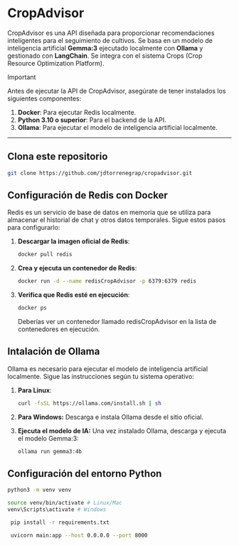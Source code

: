 # CropAdvisor

CropAdvisor es una API diseñada para proporcionar recomendaciones inteligentes para el seguimiento de cultivos. Se basa en un modelo de inteligencia artificial **Gemma:3** ejecutado localmente con **Ollama** y gestionado con **LangChain**. Se integra con el sistema Crops (Crop Resource Optimization Platform).

> [!IMPORTANT]
> Antes de ejecutar la API de CropAdvisor, asegúrate de tener instalados los siguientes componentes:
>
> 1. **Docker**: Para ejecutar Redis localmente.
> 2. **Python 3.10 o superior**: Para el backend de la API.
> 3. **Ollama**: Para ejecutar el modelo de inteligencia artificial localmente.

---

## Clona este repositorio

```bash
git clone https://github.com/jdtorrenegrap/cropadvisor.git
```

## Configuración de Redis con Docker

Redis es un servicio de base de datos en memoria que se utiliza para almacenar el historial de chat y otros datos temporales. Sigue estos pasos para configurarlo:

1. **Descargar la imagen oficial de Redis**:
   ```bash
   docker pull redis
   ```
2. **Crea y ejecuta un contenedor de Redis**:
   ```bash
   docker run -d --name redisCropAdvisor -p 6379:6379 redis
   ```
3. **Verifica que Redis esté en ejecución**:
   ```bash
   docker ps
   ```
   Deberías ver un contenedor llamado redisCropAdvisor en la lista de contenedores en ejecución.

## Intalación de Ollama

Ollama es necesario para ejecutar el modelo de inteligencia artificial localmente. Sigue las instrucciones según tu sistema operativo:

1. **Para Linux**:
   ```bash
   curl -fsSL https://ollama.com/install.sh | sh
   ```
2. **Para Windows:**
   Descarga e instala Ollama desde el sitio oficial.

3. **Ejecuta el modelo de IA:**
   Una vez instalado Ollama, descarga y ejecuta el modelo Gemma:3:
   ```bash
   ollama run gemma3:4b
   ```

## Configuración del entorno Python

```bash
python3 -m venv venv
```

```bash
source venv/bin/activate # Linux/Mac
venv\Scripts\activate # Windows
```

```bash
 pip install -r requirements.txt
```

```bash
 uvicorn main:app --host 0.0.0.0 --port 8000
```
